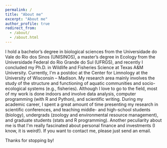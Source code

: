 ```yaml
---
permalink: /
title: "About me"
excerpt: "About me"
author_profile: true
redirect_from: 
  - /about/
  - /about.html
---
```


I hold a bachelor’s degree in biological sciences from the Universidade do Vale do Rio dos Sinos (UNISINOS), a master’s degree in Ecology from the Universidade Federal do Rio Grande do Sul (UFRGS), and recently I concluded my Ph.D. in Wildlife and Fisheries Science at Texas A&M University. Currently, I'm a postdoc at the Center for Limnology at the University of Wisconsin – Madison. My research area mainly involves the study of the structure and functioning of aquatic communities and socio-ecological systems (e.g., fisheries). Although I love to go to the field, most of my work is done indoors and involve data analysis, computer programming (with R and Python), and scientific writing. During my academic career, I spent a great amount of time presenting my research in scientific conferences, and teaching middle- and high-school students (biology), undergrads (zoology and environmental resource management), and graduate students (stats and R programming). Another peculiarity about me is that I'm really fascinated about personal finance and investments (I know, it is weird!). If you want to contact me, please just send an email.

Thanks for stopping by!



